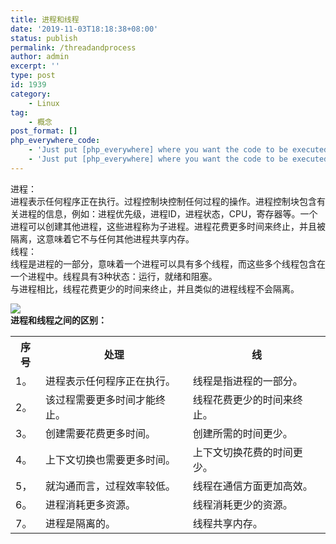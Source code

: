 ```yaml
---
title: 进程和线程
date: '2019-11-03T18:18:38+08:00'
status: publish
permalink: /threadandprocess
author: admin
excerpt: ''
type: post
id: 1939
category:
    - Linux
tag:
    - 概念
post_format: []
php_everywhere_code:
    - 'Just put [php_everywhere] where you want the code to be executed.'
    - 'Just put [php_everywhere] where you want the code to be executed.'
---
```

进程：  
进程表示任何程序正在执行。过程控制块控制任何过程的操作。进程控制块包含有关进程的信息，例如：进程优先级，进程ID，进程状态，CPU，寄存器等。一个进程可以创建其他进程，这些进程称为子进程。进程花费更多时间来终止，并且被隔离，这意味着它不与任何其他进程共享内存。  
线程：  
线程是进程的一部分，意味着一个进程可以具有多个线程，而这些多个线程包含在一个进程中。线程具有3种状态：运行，就绪和阻塞。  
与进程相比，线程花费更少的时间来终止，并且类似的进程线程不会隔离。  
  
![](https://blog.blog.imaxyoung.com/wp-content/uploads/2019/11/Untitled-Diagram-361-242x300.png)  
**进程和线程之间的区别：**

<table><tbody><tr><th>序号</th><th>处理</th><th>线</th></tr><tr><td>1。</td><td>进程表示任何程序正在执行。</td><td>线程是指进程的一部分。</td></tr><tr><td>2。</td><td>该过程需要更多时间才能终止。</td><td>线程花费更少的时间来终止。</td></tr><tr><td>3。</td><td>创建需要花费更多时间。</td><td>创建所需的时间更少。</td></tr><tr><td>4。</td><td>上下文切换也需要更多时间。</td><td>上下文切换花费的时间更少。</td></tr><tr><td>5，</td><td>就沟通而言，过程效率较低。</td><td>线程在通信方面更加高效。</td></tr><tr><td>6。</td><td>进程消耗更多资源。</td><td>线程消耗更少的资源。</td></tr><tr><td>7。</td><td>进程是隔离的。</td><td>线程共享内存。</td></tr></tbody></table>
